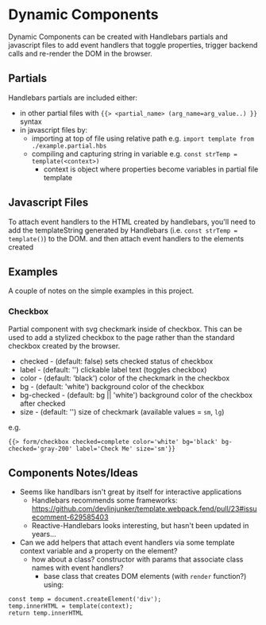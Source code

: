 # Dynamic Components

Dynamic Components can be created with Handlebars partials and javascript files to add event handlers that toggle
properties, trigger backend calls and re-render the DOM in the browser.

## Partials
Handlebars partials are included either:
  - in other partial files with `{{> <partial_name> (arg_name=arg_value..) }}` syntax
  - in javascript files by:
    - importing at top of file using relative path e.g. `import template from ./example.partial.hbs`
    - compiling and capturing string in variable e.g. `const strTemp = template(<context>)`
       - context is object where properties become variables in partial file template

## Javascript Files
To attach event handlers to the HTML created by handlebars, you'll need to add the templateString generated
by Handlebars (i.e. `const strTemp = template()`) to the DOM. and then attach event handlers to the elements
created

## Examples
A couple of notes on the simple examples in this project.

### Checkbox
Partial component with svg checkmark inside of checkbox. This can be used to add a stylized checkbox to the page
rather than the standard checkbox created by the browser.

  - checked - (default: false) sets checked status of checkbox
  - label - (default: '') clickable label text (toggles checkbox)
  - color - (default: 'black') color of the checkmark in the checkbox
  - bg - (default: 'white') background color of the checkbox
  - bg-checked - (default: bg || 'white') background color of the checkbox after checked
  - size - (default: '') size of checkmark (available values = `sm`, `lg`)

e.g.
```
{{> form/checkbox checked=complete color='white' bg='black' bg-checked='gray-200' label='Check Me' size='sm'}}
```



## Components Notes/Ideas
- Seems like handlbars isn't great by itself for interactive applications
  - Handlebars recommends some frameworks: https://github.com/devlinjunker/template.webpack.fend/pull/23#issuecomment-629585403
  - Reactive-Handlebars looks interesting, but hasn't been updated in years...
- Can we add helpers that attach event handlers via some template context variable and a property on the element?
  - how about a class? constructor with params that associate class names with event handlers?
    - base class that creates DOM elements (with `render` function?) using:
```
const temp = document.createElement('div');
temp.innerHTML = template(context);
return temp.innerHTML
```
